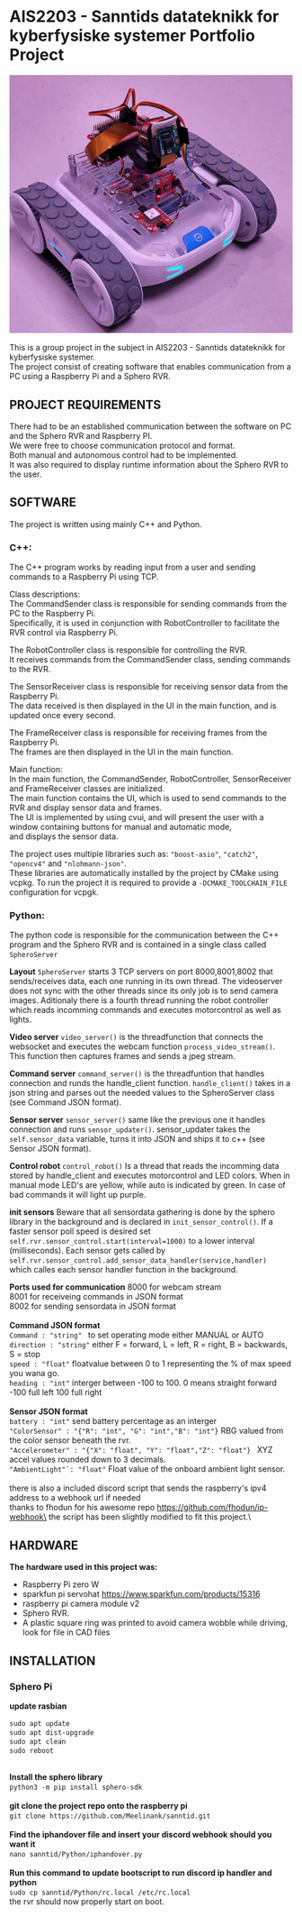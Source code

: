 # AIS2203 - Sanntids datateknikk for kyberfysiske systemer Portfolio Project
![Sphero rvr](images/readmeImage.png)

This is a group project in the subject in AIS2203 - Sanntids datateknikk for kyberfysiske systemer.\
The project consist of creating software that enables communication from a PC using a Raspberry Pi and a Sphero RVR.


## PROJECT REQUIREMENTS
There had to be an established communication between the software on PC and the Sphero RVR and Raspberry PI.\
We were free to choose communication protocol and format.\
Both manual and autonomous control had to be implemented.\
It was also required to display runtime information about the Sphero RVR to the user.

## SOFTWARE
The project is written using mainly C++ and Python.

### C++:
The C++ program works by reading input from a user and sending commands to a Raspberry Pi using TCP.

Class descriptions:\
The CommandSender class is responsible for sending commands from the PC to the Raspberry Pi.\
Specifically, it is used in conjunction with RobotController to facilitate the RVR control via Raspberry Pi.

The RobotController class is responsible for controlling the RVR.\
It receives commands from the CommandSender class, sending commands to the RVR.

The SensorReceiver class is responsible for receiving sensor data from the Raspberry Pi.\
The data received is then displayed in the UI in the main function, and is updated once every second.

The FrameReceiver class is responsible for receiving frames from the Raspberry Pi.\
The frames are then displayed in the UI in the main function.

Main function:\
In the main function, the CommandSender, RobotController, SensorReceiver and FrameReceiver classes are initialized.\
The main function contains the UI, which is used to send commands to the RVR and display sensor data and frames.\
The UI is implemented by using cvui, and will present the user with a window containing buttons for manual and automatic mode,\
and displays the sensor data. 

The project uses multiple libraries such as: ```"boost-asio"```, ```"catch2"```, ```"opencv4"``` and ```"nlohmann-json"```.\
These libraries are automatically installed by the project by CMake using vcpkg.
To run the project it is required to provide a ```-DCMAKE_TOOLCHAIN_FILE``` configuration for vcpgk.

### Python:
The python code is responsible for the communication between the C++ program and the Sphero RVR and is contained in a single class called ```SpheroServer```

**Layout**
```SpheroServer``` starts 3 TCP servers on port 8000,8001,8002 that sends/receives data, each one running in its own thread. The videoserver does not sync with the other threads since its only job is to send camera images. Aditionaly there is a fourth thread running the robot controller which reads incomming commands and executes motorcontrol as well as lights.

**Video server**
```video_server()``` is the threadfunction that connects the websocket and executes the webcam function ```process_video_stream()```. This function then captures frames and sends a jpeg stream.

**Command server**
```command_server()``` is the threadfuntion that handles connection and runds the handle_client function.
```handle_client()``` takes in a json string and parses out the needed values to the SpheroServer class (see Command JSON format).

**Sensor server**
```sensor_server()``` same like the previous one it handles connection and runs ```sensor_updater()```. sensor_updater takes the ```self.sensor_data``` variable, turns it into JSON and ships it to c++ (see Sensor JSON format).

**Control robot**
```control_robot()``` Is a thread that reads the incomming data stored by handle_client and executes motorcontrol and LED colors. When in manual mode LED's are yellow, while auto is indicated by green. In case of bad commands it will light up purple.

**init sensors**
Beware that all sensordata gathering is done by the sphero library in the background and is declared in ```init_sensor_control()```. If a faster sensor poll speed is desired set ```self.rvr.sensor_control.start(interval=1000)``` to a lower interval (milliseconds). Each sensor gets called by ```self.rvr.sensor_control.add_sensor_data_handler(service,handler) ``` which calles each sensor handler function in the background.

**Ports used for communication**
8000 for webcam stream\
8001 for receiveing commands in JSON format\
8002 for sending sensordata in JSON format\
\
**Command JSON format** \
```Command : "string" ``` to set operating mode either MANUAL or AUTO\
```direction : "string"``` either F = forward, L = left, R = right, B = backwards, S = stop\
```speed : "float"``` floatvalue between 0 to 1 representing the % of max speed you wana go.\
```heading : "int"``` interger between -100 to 100. 0 means straight forward -100 full left 100 full right\
\
**Sensor JSON format**\
```battery : "int"``` send battery percentage as an interger\
```"ColorSensor" : "{"R": "int", "G": "int","B": "int"}``` RBG valued from the color sensor beneath the rvr.\
```"Accelerometer" : "{"X": "float", "Y": "float","Z": "float"} ``` XYZ accel values rounded down to 3 decimals.\
```"AmbientLight"`: "float"``` Float value of the onboard ambient light sensor.\
\
there is also a included discord script that sends the raspberry's ipv4 address to a webhook url if needed\
thanks to fhodun for his awesome repo https://github.com/fhodun/ip-webhook\
the script has been slightly modified to fit this project.\

## HARDWARE
**The hardware used in this project was:**
- Raspberry Pi zero W 
- sparkfun pi servohat https://www.sparkfun.com/products/15316
- raspberry pi camera module v2
- Sphero RVR.
- A plastic square ring was printed to avoid camera wobble while driving, look for file in CAD files

## INSTALLATION

### Sphero Pi
**update rasbian**
```
sudo apt update
sudo apt dist-upgrade
sudo apt clean
sudo reboot
```
\
**Install the sphero library**\
```python3 -m pip install sphero-sdk```\
\
**git clone the project repo onto the raspberry pi**\
```git clone https://github.com/Meelinank/sanntid.git```\
\
**Find the iphandover file and insert your discord webhook should you want it**\
```nano sanntid/Python/iphandover.py```\
\
**Run this command to update bootscript to run discord ip handler and python**\
```sudo cp sanntid/Python/rc.local /etc/rc.local```\
the rvr should now properly start on boot.





